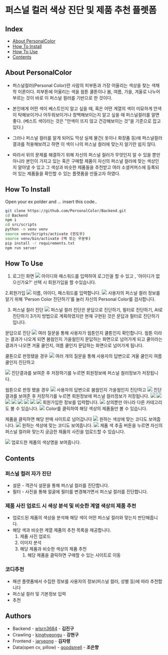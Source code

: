 # 퍼스널 컬러 색상 진단 및 제품 추천 플렛폼
## Index
  - [About PersonalColor](#about-personalcolor)
  - [How To Install](#how-to-install)
  - [How To Use](#how-to-use)
  - [Contents](#contents)

## About PersonalColor
- 퍼스널컬러(Personal Color)란 사람의 피부톤과 가장 어울리는 색상을 찾는 색채학 이론이다. 피부톤에 어울리는 색을 웜톤 쿨톤이나 봄, 여름, 가을, 겨울로 나누어 부르는 것이 바로 이 퍼스널 컬러를 기반으로 한 것이다.

- 본인에게 어떤 색이 베스트인지 알고 싶을 때, 혹은 어떤 계열의 색이 미묘하게 안색이 탁해보이거나 어두워보이거나 창백해보이는지 알고 싶을 때 퍼스널컬러를 알면 좋다.
(베스트 색이라는 것은 "안색이 뜨지 않고 건강해보이는 것"을 기준으로 잡고 있다.)

- 그러나 퍼스널 컬러를 알게 되어도 막상 실제 물건( 옷이나 화장품 등)에 퍼스널컬러 결과를 적용해보려고 하면 이 색이 나의 퍼스널 컬러에 맞는지 알기란 쉽지 않다.

- 따라서 위의 문제를 해결하기 위해 자신의 퍼스널 컬러가 무엇인지 알 수 있을 뿐만 아니라 본인이 가지고 있는 혹은 구매할 제품이 자신의 퍼스널 컬러에 맞는 색상인지 알아낼 수 있고 그 색상과 비슷한 제품들을 추천받고 여러 소셜커머스에 등록되어 있는 제품들을 확인할 수 있는 플랫폼을 만들고자 하였다.

## How To Install
Open your ex polder and ... insert this code..

```sh
git clone https://github.com/PersonalColor/Backend.git
cd Backend
npm i
cd src/scripts
python -m venv venv
source venv/Scripts/activate (윈도우)
source venv/bin/activate (맥 또는 우분투)
pip install -r requirements.txt
npm run server
```
## How To Use
1. 로그인 화면
![](/imgs/1.PNG)
아이디와 패스워드를 입력하여 로그인을 할 수 있고 , '아이디가 없으신가요?' 선택 시 회원가입을 할 수있습니다.<br>

2.회원가입
![](/imgs/2.PNG)
이름, 아이디, 패스워드를 입력합니다.
![](/imgs/3.PNG)
사용자의 퍼스널 컬러 정보를 알기 위해 'Person Color 진단하기'를 눌러 자신의 Personal Color를 검사합니다.<br>

3. 퍼스널 컬러 진단
![](/imgs/4.PNG)
퍼스널 컬러 진단은 문답으로 진단하기, 필터로 진단하기, AI로 진단하기 3가지 방법으로 계획하였지만 현재 구현된 것은 문답과 필터로 진단하기입니다.<br>

문답으로 진단
![](/imgs/5.PNG)
여러 질문을 통해 사용자가 웜톤인지 쿨톤인지 확인합니다. 웜톤 이라는 결과가 나오게 되면 봄웜인지 가을웜인지 문답하는 화면으로 넘어가게 되고 쿨이라는 결과가 나오면 겨울 쿨인지, 여름 쿨인지 문답하는 화면으로 넘어가게 됩니다.<br>

쿨톤으로 판정됐을 경우
![](/imgs/7.PNG)
여러 개의 질문을 통해 사용자의 답변으로 겨울 쿨인지 여름 쿨인지 진단하고 <br>

![](/imgs/19.PNG)
진단결과를 보여준 후 저장하기를 누르면 회원정보에 퍼스널 컬러정보가 저장됩니다.<br>

웜톤으로 판정 됐을 경우
![](/imgs/6.PNG)
사용자의 답변으로 봄웜인지 가을웜인지 진단하고
![](/imgs/20.PNG)
진단결과를 보여준 후 저장하기를 누르면 회원정보에 퍼스널 컬러정보가 저장됩니다.
![](/imgs/16.PNG)
![](/imgs/23.PNG)
![](/imgs/21.PNG)
![](/imgs/22.PNG)
![](/imgs/17.PNG)
![](/imgs/18.PNG)
![](/imgs/8.PNG)
![](/imgs/9.PNG)
회원가입한 정보를 입력합니다.
![](/imgs/13.PNG)
상의뿐만 아니라 다른 카테고리도 볼 수 있습니다.
![](/imgs/10.PNG)
Color를 클릭하여 해당 색상의 제품들만 볼 수 있습니다.<br>

제품을 클릭하면 해당 판매 사이트로 넘어갑니다
![](/imgs/11.PNG)
원하는 색상에 맞는 코디도 보여줍니다.
![](/imgs/12.PNG)
원하는 색상에 맞는 코디도 보여줍니다.
![](/imgs/14.PNG)
제품 색 추출 버튼을 누르면 자신의 퍼스널 컬러와 맞는지 궁금한 제품의 사진을 업로드할 수 있습니다.<br>

![](/imgs/15.PNG)
업로드한 제품의 색상명을 보여줍니다.

 
## Contents
### 퍼스널 컬러 자가 진단

- 설문 - 객관식 설문을 통해 퍼스널 컬러를 진단합니다.
- 필터 - 사진을 통해 얼굴에 필터를 변경해가면서 퍼스널 컬러를 진단합니다.

### 제품 사진 업로드 시 색상 분석 및 비슷한 계열 색상의 제품 추천

- 업로드된 제품의 색상을 분석해 해당 색이 어떤 퍼스널 컬러와 맞는지 판단해줍니다.
- 해당 색과 비슷한 계열 제품의 추천 목록을 제공합니다.
    1. 제품 사진 업로드
    2. 이미지 분석
    3. 해당 제품과 비슷한 색상의 제품 추천
        1. 해당 제품을 클릭하면 구매할 수 있는 사이트로 이동

### 코디추천

- 패션 플랫폼에서 수집한 정보를 사용자의 정보(퍼스널 컬러, 성별 등)에 따라 추천합니다
- 퍼스널 컬러 및 기본정보 입력
- 추천


## Authors
  - Backend - [wlsrn3684](https://github.com/wlsrn3684) - **김진구**
  - Crawling - [kinghyeongu](https://github.com/kinghyeongu) - **강현구**
  - Frontend - [jaryeong](https://github.com/jaryeong) - **김자령**
  - Data(open cv, pillow) - [goodsmell](https://github.com/goodsmell) - **조은향**

